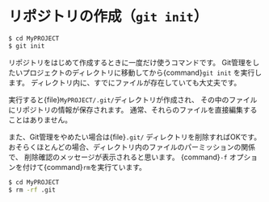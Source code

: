 # リポジトリの作成（``git init``）

```bash
$ cd MyPROJECT
$ git init
```

リポジトリをはじめて作成するときに一度だけ使うコマンドです。
Git管理をしたいプロジェクトのディレクトリに移動してから{command}`git init` を実行します。
ディレクトリ内に、すでにファイルが存在していても大丈夫です。

実行すると{file}`MyPROJECT/.git/`ディレクトリが作成され、
その中のファイルにリポジトリの情報が保存されます。
通常、それらのファイルを直接編集することはありません。

また、Git管理をやめたい場合は{file}`.git/` ディレクトリを削除すればOKです。
おそらくほとんどの場合、ディレクトリ内のファイルのパーミッションの関係で、
削除確認のメッセージが表示されると思います。
{command}`-f` オプションを付けて{command}`rm`を実行ています。

```bash
$ cd MyPROJECT
$ rm -rf .git
```
